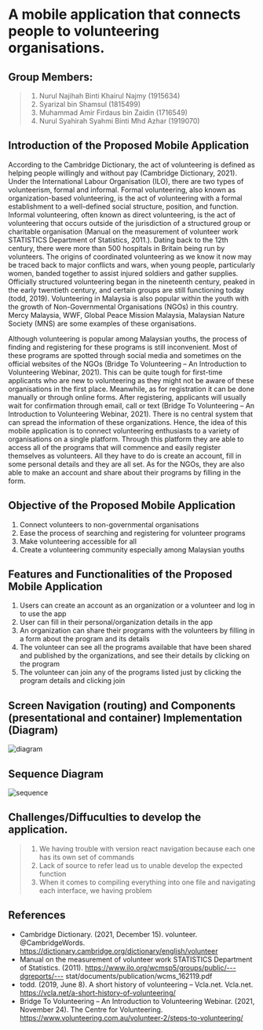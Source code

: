 # A mobile application that connects people to volunteering organisations.

## Group Members:
>1. Nurul Najihah Binti Khairul Najmy (1915634)
>2. Syarizal bin Shamsul (1815499)
>3. Muhammad Amir Firdaus bin Zaidin (1716549)
>4. Nurul Syahirah Syahmi Binti Mhd Azhar (1919070)

## Introduction of the Proposed Mobile Application
  According to the Cambridge Dictionary, the act of volunteering is defined as helping people willingly and without pay (Cambridge Dictionary, 2021). Under the International Labour Organisation (ILO), there are two types of volunteerism, formal and informal. Formal volunteering, also known as organization-based volunteering, is the act of volunteering with a formal establishment to a well-defined social structure, position, and function. Informal volunteering, often known as direct volunteering, is the act of volunteering that occurs outside of the jurisdiction of a structured group or charitable organisation (Manual on the measurement of volunteer work STATISTICS Department of Statistics, 2011.). Dating back to the 12th century, there were more than 500 hospitals in Britain being run by volunteers. The origins of coordinated volunteering as we know it now may be traced back to major conflicts and wars, when young people, particularly women, banded together to assist injured soldiers and gather supplies. Officially structured volunteering began in the nineteenth century, peaked in the early twentieth century, and certain groups are still functioning today (todd, 2019). Volunteering in Malaysia is also popular within the youth with the growth of Non-Governmental Organisations (NGOs) in this country. Mercy Malaysia, WWF, Global Peace Mission Malaysia, Malaysian Nature Society (MNS) are some examples of these organisations. 

  Although volunteering is popular among Malaysian youths, the process of finding and registering for these programs is still inconvenient. Most of these programs are spotted through  social media and sometimes on the official websites of the NGOs (Bridge To Volunteering – An Introduction to Volunteering Webinar, 2021). This can be quite tough for first-time applicants who are new to volunteering as they might not be aware of these organisations in the first place. Meanwhile, as for registration it can be done manually or through online forms. After registering, applicants will usually wait for confirmation through email, call or text (Bridge To Volunteering – An Introduction to Volunteering Webinar, 2021). There is no central system that can spread the information of these organizations. Hence, the idea of this mobile application is to connect volunteering enthusiasts to a variety of organisations on a single platform. Through this platform they are able to access all of the programs that will commence and easily register themselves as volunteers. All they have to do is create an account, fill in some personal details and they are all set. As for the NGOs, they are also able to make an account and share about their programs by filling in the form. 

## Objective of the Proposed Mobile Application
1. Connect volunteers to non-governmental organisations
2. Ease the process of searching and registering for volunteer programs
3. Make volunteering accessible for all
4. Create a volunteering community especially among Malaysian youths

## Features and Functionalities of the Proposed Mobile Application
1. Users can create an account as an organization or a volunteer and log in to use the app
2. User can fill in their personal/organization details in the app
3. An organization can share their programs with the volunteers by filling in a form about the program and its details
4. The volunteer can see all the programs available that have been shared and published by the organizations, and see their details by clicking on the program
5. The volunteer can join any of the programs listed just by clicking the program details and clicking join

## Screen Navigation (routing) and Components (presentational and container) Implementation (Diagram)
![diagram](https://user-images.githubusercontent.com/69450683/147449281-4c6d79ad-d4dd-48a2-b823-10c41aca5521.PNG)

## Sequence Diagram
![sequence](https://user-images.githubusercontent.com/69450683/147449293-17953c02-9064-4ff6-8cff-fedf7fd36403.PNG)
## Challenges/Diffuculties to develop the application.
>1. We having trouble with version react navigation because each one has its own set of commands
>2. Lack of source to refer lead us to unable develop the expected function
>3. When it comes to compiling everything into one file and navigating each interface, we having problem
## References
- Cambridge Dictionary. (2021, December 15). volunteer. @CambridgeWords. https://dictionary.cambridge.org/dictionary/english/volunteer
- Manual on the measurement of volunteer work STATISTICS Department of Statistics. (2011). https://www.ilo.org/wcmsp5/groups/public/---dgreports/--- stat/documents/publication/wcms_162119.pdf
- todd. (2019, June 8). A short history of volunteering – Vcla.net. Vcla.net. https://vcla.net/a-short-history-of-volunteering/
- Bridge To Volunteering – An Introduction to Volunteering Webinar. (2021, November 24). The Centre for Volunteering. https://www.volunteering.com.au/volunteer-2/steps-to-volunteering/
